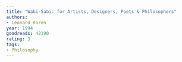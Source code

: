```yaml
---
title: "Wabi-Sabi: for Artists, Designers, Poets & Philosophers"
authors:
- Leonard Koren
year: 1994
goodreads: 42190
rating: 3
tags:
- Philosophy
---
```

